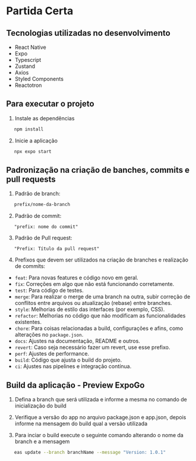 # Partida Certa

## Tecnologias utilizadas no desenvolvimento

- React Native
- Expo
- Typescript
- Zustand
- Axios
- Styled Components
- Reactotron

## Para executar o projeto

1. Instale as dependências

```bash
   npm install
```

2. Inicie a aplicação

```bash
   npx expo start
```

## Padronização na criação de banches, commits e pull requests

1. Padrão de branch:

```bash
   prefix/nome-da-branch
```

2. Padrão de commit:

```
   "prefix: nome do commit"
```

3. Padrão de Pull request:

```
   "Prefix: Título da pull request"
```

4. Prefixos que devem ser utilizados na criação de branches e realização de commits:

- `feat`: Para novas features e código novo em geral.
- `fix`: Correções em algo que não está funcionando corretamente.
- `test`: Para código de testes.
- `merge`: Para realizar o merge de uma branch na outra, subir correção de conflitos entre arquivos ou atualização (rebase) entre branches.
- `style`: Melhorias de estilo das interfaces (por exemplo, CSS).
- `refactor`: Melhorias no código que não modificam as funcionalidades existentes.
- `chore`: Para coisas relacionadas a build, configurações e afins, como alterações no `package.json`.
- `docs`: Ajustes na documentação, README e outros.
- `revert`: Caso seja necessário fazer um revert, use esse prefixo.
- `perf`: Ajustes de performance.
- `build`: Código que ajusta o build do projeto.
- `ci`: Ajustes nas pipelines e integração contínua.

## Build da aplicação - Preview ExpoGo

1. Defina a branch que será utilizada e informe a mesma no comando de inicialização do build

2. Verifique a versão do app no arquivo package.json e app.json, depois informe na mensagem do build qual a versão utilizada

3. Para inciar o build execute o seguinte comando alterando o nome da branch e a mensagem

```bash
   eas update --branch branchName --message "Version: 1.0.1"
```
